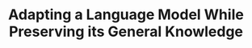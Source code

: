 ---
layout: default
title: 'Adapting a Language Model While Preserving its General Knowledge'
authors: Zixuan Ke, <strong>Yijia Shao</strong>, Haowei Lin, Hu Xu, Lei Shu, Bing Liu
publication: To appear in EMNLP 2022.
year: 2022.06
pdf: ''
code: ''
official_link: ''
---